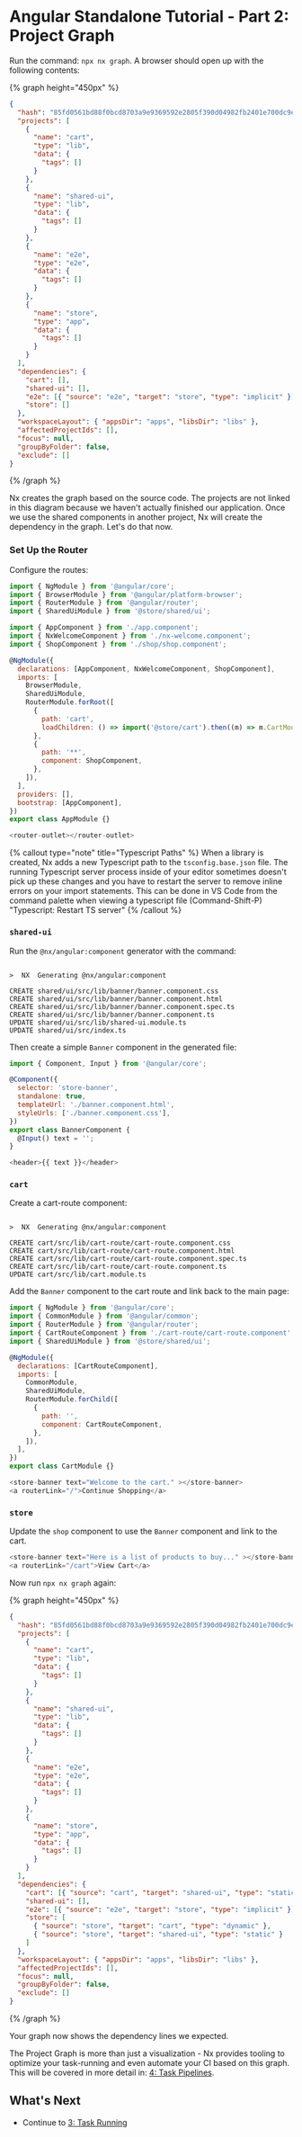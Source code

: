 # Angular Standalone Tutorial - Part 2: Project Graph

Run the command: `npx nx graph`. A browser should open up with the following contents:

{% graph height="450px" %}

```json
{
  "hash": "85fd0561bd88f0bcd8703a9e9369592e2805f390d04982fb2401e700dc9ebc59",
  "projects": [
    {
      "name": "cart",
      "type": "lib",
      "data": {
        "tags": []
      }
    },
    {
      "name": "shared-ui",
      "type": "lib",
      "data": {
        "tags": []
      }
    },
    {
      "name": "e2e",
      "type": "e2e",
      "data": {
        "tags": []
      }
    },
    {
      "name": "store",
      "type": "app",
      "data": {
        "tags": []
      }
    }
  ],
  "dependencies": {
    "cart": [],
    "shared-ui": [],
    "e2e": [{ "source": "e2e", "target": "store", "type": "implicit" }],
    "store": []
  },
  "workspaceLayout": { "appsDir": "apps", "libsDir": "libs" },
  "affectedProjectIds": [],
  "focus": null,
  "groupByFolder": false,
  "exclude": []
}
```

{% /graph %}

Nx creates the graph based on the source code. The projects are not linked in this diagram because we haven't actually finished our application. Once we use the shared components in another project, Nx will create the dependency in the graph. Let's do that now.

### Set Up the Router

Configure the routes:

```javascript {% fileName="src/app/app.module.ts" %}
import { NgModule } from '@angular/core';
import { BrowserModule } from '@angular/platform-browser';
import { RouterModule } from '@angular/router';
import { SharedUiModule } from '@store/shared/ui';

import { AppComponent } from './app.component';
import { NxWelcomeComponent } from './nx-welcome.component';
import { ShopComponent } from './shop/shop.component';

@NgModule({
  declarations: [AppComponent, NxWelcomeComponent, ShopComponent],
  imports: [
    BrowserModule,
    SharedUiModule,
    RouterModule.forRoot([
      {
        path: 'cart',
        loadChildren: () => import('@store/cart').then((m) => m.CartModule),
      },
      {
        path: '**',
        component: ShopComponent,
      },
    ]),
  ],
  providers: [],
  bootstrap: [AppComponent],
})
export class AppModule {}
```

```javascript {% fileName="src/app/app.component.html" %}
<router-outlet></router-outlet>
```

{% callout type="note" title="Typescript Paths" %}
When a library is created, Nx adds a new Typescript path to the `tsconfig.base.json` file. The running Typescript server process inside of your editor sometimes doesn't pick up these changes and you have to restart the server to remove inline errors on your import statements. This can be done in VS Code from the command palette when viewing a typescript file (Command-Shift-P) "Typescript: Restart TS server"
{% /callout %}

### `shared-ui`

Run the `@nx/angular:component` generator with the command:

```{% command="npx nx g @nx/angular:component banner --project=shared-ui --export" path="~/store" %}

>  NX  Generating @nx/angular:component

CREATE shared/ui/src/lib/banner/banner.component.css
CREATE shared/ui/src/lib/banner/banner.component.html
CREATE shared/ui/src/lib/banner/banner.component.spec.ts
CREATE shared/ui/src/lib/banner/banner.component.ts
UPDATE shared/ui/src/lib/shared-ui.module.ts
UPDATE shared/ui/src/index.ts
```

Then create a simple `Banner` component in the generated file:

```javascript {% fileName="shared/ui/src/lib/banner/banner.component.ts" %}
import { Component, Input } from '@angular/core';

@Component({
  selector: 'store-banner',
  standalone: true,
  templateUrl: './banner.component.html',
  styleUrls: ['./banner.component.css'],
})
export class BannerComponent {
  @Input() text = '';
}
```

```javascript {% fileName="shared/ui/src/lib/banner/banner.component.html" %}
<header>{{ text }}</header>
```

### `cart`

Create a cart-route component:

```{% command="npx nx g @nx/angular:component cart-route --project=cart" path="~/store" %}

>  NX  Generating @nx/angular:component

CREATE cart/src/lib/cart-route/cart-route.component.css
CREATE cart/src/lib/cart-route/cart-route.component.html
CREATE cart/src/lib/cart-route/cart-route.component.spec.ts
CREATE cart/src/lib/cart-route/cart-route.component.ts
UPDATE cart/src/lib/cart.module.ts
```

Add the `Banner` component to the cart route and link back to the main page:

```javascript {% fileName="cart/src/lib/cart.module.ts" %}
import { NgModule } from '@angular/core';
import { CommonModule } from '@angular/common';
import { RouterModule } from '@angular/router';
import { CartRouteComponent } from './cart-route/cart-route.component';
import { SharedUiModule } from '@store/shared/ui';

@NgModule({
  declarations: [CartRouteComponent],
  imports: [
    CommonModule,
    SharedUiModule,
    RouterModule.forChild([
      {
        path: '',
        component: CartRouteComponent,
      },
    ]),
  ],
})
export class CartModule {}
```

```javascript {% fileName="cart/src/lib/cart-route/cart-route.component.html" %}
<store-banner text="Welcome to the cart." ></store-banner>
<a routerLink="/">Continue Shopping</a>
```

### `store`

Update the `shop` component to use the `Banner` component and link to the cart.

```javascript {% fileName="src/app/shop/shop.component.html" %}
<store-banner text="Here is a list of products to buy..." ></store-banner>
<a routerLink="/cart">View Cart</a>
```

Now run `npx nx graph` again:

{% graph height="450px" %}

```json
{
  "hash": "85fd0561bd88f0bcd8703a9e9369592e2805f390d04982fb2401e700dc9ebc59",
  "projects": [
    {
      "name": "cart",
      "type": "lib",
      "data": {
        "tags": []
      }
    },
    {
      "name": "shared-ui",
      "type": "lib",
      "data": {
        "tags": []
      }
    },
    {
      "name": "e2e",
      "type": "e2e",
      "data": {
        "tags": []
      }
    },
    {
      "name": "store",
      "type": "app",
      "data": {
        "tags": []
      }
    }
  ],
  "dependencies": {
    "cart": [{ "source": "cart", "target": "shared-ui", "type": "static" }],
    "shared-ui": [],
    "e2e": [{ "source": "e2e", "target": "store", "type": "implicit" }],
    "store": [
      { "source": "store", "target": "cart", "type": "dynamic" },
      { "source": "store", "target": "shared-ui", "type": "static" }
    ]
  },
  "workspaceLayout": { "appsDir": "apps", "libsDir": "libs" },
  "affectedProjectIds": [],
  "focus": null,
  "groupByFolder": false,
  "exclude": []
}
```

{% /graph %}

Your graph now shows the dependency lines we expected.

The Project Graph is more than just a visualization - Nx provides tooling to optimize your task-running and even automate your CI based on this graph. This will be covered in more detail in: [4: Task Pipelines](/angular-standalone-tutorial/4-task-pipelines).

## What's Next

- Continue to [3: Task Running](/angular-standalone-tutorial/3-task-running)

